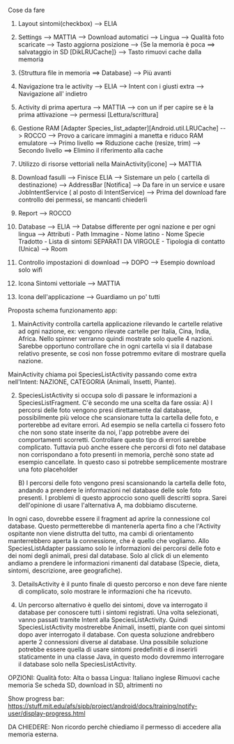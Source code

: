 Cose da fare

1) Layout sintomi(checkbox) --> ELIA

2) Settings --> MATTIA
    --> Download automatici
    --> Lingua
    --> Qualità foto scaricate
    --> Tasto aggiorna posizione
    --> {Se la memoria è poca ==> salvataggio in SD [DikLRUCache]} --> Tasto rimuovi cache dalla memoria

3) {Struttura file in memoria ==> Database} --> Più avanti

4) Navigazione tra le activity --> ELIA
    --> Intent con i giusti extra
    --> Navigazione all' indietro

5) Activity di prima apertura --> MATTIA
    --> con un if per capire se è la prima attivazione
    --> permessi [Lettura/scrittura]

6) Gestione RAM [Adapter Species_list_adapter][Android.util.LRUCache] --> ROCCO --> Provo a caricare immagini a manetta e riduco RAM emulatore
        --> Primo livello ==> Riduzione cache (resize, trim)
        --> Secondo livello ==> Elimino il riferimento alla cache

7) Utilizzo di risorse vettoriali nella MainActivity[icone] --> MATTIA

8) Download fasulli --> Finisce ELIA
    --> Sistemare un pelo ( cartella di destinazione)
    --> AddressBar [Notifica]
    --> Da fare in un service e usare JobIntentService ( al posto di IntentService)
    --> Prima del download fare controllo dei permessi, se mancanti chiederli

9) Report --> ROCCO

10) Database --> ELIA
    --> Databse differente per ogni nazione e per ogni lingua
    --> Attributi
            - Path Immagine
            - Nome latino
            - Nome Specie Tradotto
            - Lista di sintomi SEPARATI DA VIRGOLE
            - Tipologia di contatto (Unica)
    --> Room

11) Controllo impostazioni di download --> DOPO
    --> Esempio download solo wifi

12) Icona Sintomi vettoriale --> MATTIA

13) Icona dell'applicazione --> Guardiamo un po' tutti

Proposta schema funzionamento app:

1) MainActivity controlla cartella applicazione rilevando le cartelle relative ad ogni nazione, ex: vengono rilevate cartelle per Italia, Cina, India, Africa.
Nello spinner verranno quindi mostrate solo quelle 4 nazioni. Sarebbe opportuno controllare che in ogni cartella vi sia il database relativo presente, se così non fosse
potremmo evitare di mostrare quella nazione.

MainActivity chiama poi SpeciesListActivity passando come extra nell'Intent: NAZIONE, CATEGORIA (Animali, Insetti, Piante).

2) SpeciesListActivity si occupa solo di passare le informazioni a SpeciesListFragment. C'è secondo me una scelta da fare ossia:
    A) I percorsi delle foto vengono presi direttamente dal database, possibilmente più veloce che scansionare tutta la cartella delle foto, e porterebbe ad evitare errori.
    Ad esempio se nella cartella ci fossero foto che non sono state inserite da noi, l'app potrebbe avere dei comportamenti scorretti. Controllare questo tipo di errori sarebbe complicato.
    Tuttavia può anche essere che percorsi di foto nel database non corrispondano a foto presenti in memoria, perchè sono state ad esempio cancellate. In questo caso si potrebbe semplicemente
    mostrare una foto placeholder

    B) I percorsi delle foto vengono presi scansionando la cartella delle foto, andando a prendere le informazioni nel database delle sole foto presenti. I problemi di questo approccio sono quelli descritti sopra.
    Sarei dell'opinione di usare l'alternativa A, ma dobbiamo discuterne.

In ogni caso, dovrebbe essere il fragment ad aprire la connessione col database. Questo permetterebbe di mantenerla aperta fino a che l'Activity ospitante non viene distrutta del tutto, ma cambi di orientamento
manterrebbero aperta la connessione, che è quello che vogliamo. Allo SpeciesListAdapter passiamo solo le informazioni dei percorsi delle foto e dei nomi degli animali, presi dal database. Solo al click di un elemento
andiamo a prendere le informazioni rimanenti dal database (Specie, dieta, sintomi, descrizione, aree geografiche).

3) DetailsActivity è il punto finale di questo percorso e non deve fare niente di complicato, solo mostrare le informazioni che ha ricevuto.

4) Un percorso alternativo è quello dei sintomi, dove va interrogato il database per conoscere tutti i sintomi registrati. Una volta selezionati, vanno passati tramite Intent alla SpeciesListActivity.
Quindi SpeciesListActivity mostrerebbe Animali, insetti, piante con quei sintomi dopo aver interrogato il database.
Con questa soluzione andrebbero aperte 2 connessioni diverse al database. Una possibile soluzione potrebbe essere quella di usare sintomi predefiniti e di inserirli staticamente in una classe Java, in questo modo
dovremmo interrogare il database solo nella SpeciesListActivity.



OPZIONI:
Qualità foto: Alta o bassa
Lingua: Italiano inglese
Rimuovi cache memoria
Se scheda SD, download in SD, altrimenti no

Show progress bar: https://stuff.mit.edu/afs/sipb/project/android/docs/training/notify-user/display-progress.html

DA CHIEDERE: Non ricordo perchè chiediamo il permesso di accedere alla memoria esterna.